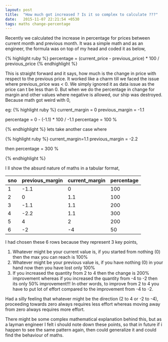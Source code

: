 ```yaml
---
layout: post
title:  "How much got increased ? Is it so complex to calculate ???"
date:   2015-11-07 22:21:54 +0530
tags: maths change-percentage
---
```


Recently we calculated the increase in percentage for prices between current month and previous month. It was a simple math and as an engineer, the formula was on top of my head and coded it as below,

{% highlight ruby %}
percentage = (current_price - previous_price) * 100 / previous_price
{% endhighlight %}

This is straight forward and it says, how much is the change in price with respect to the previous price. It worked like a charm till we faced the issue where previous_price was < 0. We simply ignored it as data issue as the price can t be less than 0. But when we do the percentage in change for margin and other values where negative is allowed, our ship was destroyed. Because math got weird with 0,

eg:
{% highlight ruby %}
current_margin = 0
previous_margin = -1.1

percentage = 0 - (-1.1) * 100 / -1.1
percentage = 100 %

{% endhighlight %}
lets take another case where

{% highlight ruby %}
current_margin=1.1
previous_margin = -2.2

then percentage = 300 %

{% endhighlight %}

I ll show the absurd nature of maths in a tabular format,

| sno 	| previous_margin| current_margin 	 	| percentage 	|
|:------|----------------|----------------------|---------------|
|1  	|-1.1            | 0              		| 100       	|
|2  	| 0              | 1.1            		| 100       	|
|3  	| -1.1           | 1.1            		| 200       	|
|4  	| -2.2           | 1.1            		| 300       	|
|5  	| 4              | 2              		| 200       	|
|6  	| -2             | -4             		| 50        	|


I had chosen these 6 rows because they represent 3 key points,

1. Whatever might be your current value is, if you started from nothing (0) then the max you can reach is 100%
2. Whatever might be your previous value is, if you have nothing (0) in your hand now then you have lost only 100%
3. If you increased the quantity from 2 to 4 then the change is 200% improvement whereas if you increased the quantity from -4 to -2 then its only 50% improvement!!! In other words, to improve from 2 to 4 you have to put lot of effort compared to the improvement from -4 to -2.

Had a silly feeling that whatever might be the direction (2 to 4 or -2 to -4), proceeding towards zero always requires less effort whereas moving away from zero always requires more effort.

There might be some complex mathematical explanation behind this, but as a layman engineer I felt i should note down these points, so that in future if i happen to see the same pattern again, then could generalize it and could find the behaviour of maths.
